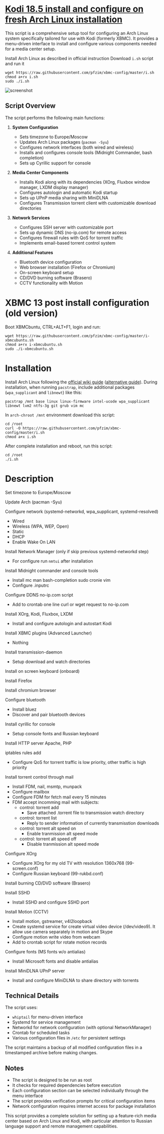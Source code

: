 # [Kodi 18.5 install and configure on fresh Arch Linux installation](https://github.com/pfzim/xbmc-config/)

This script is a comprehensive setup tool for configuring an Arch Linux system specifically tailored for use with Kodi (formerly XBMC). It provides a menu-driven interface to install and configure various components needed for a media center setup.

Install Arch Linux as described in official instruction
Download `i.sh` script and run it
```
wget https://raw.githubusercontent.com/pfzim/xbmc-config/master/i.sh
chmod a+rx i.sh
sudo ./i.sh
```

![screenshot](https://raw.githubusercontent.com/pfzim/other/master/screenshot_xbmc_config.png)

## Script Overview

The script performs the following main functions:

1. **System Configuration**
   - Sets timezone to Europe/Moscow
   - Updates Arch Linux packages (`pacman -Syu`)
   - Configures network interfaces (both wired and wireless)
   - Installs and configures console tools (Midnight Commander, bash completion)
   - Sets up Cyrillic support for console

2. **Media Center Components**
   - Installs Kodi along with its dependencies (XOrg, Fluxbox window manager, LXDM display manager)
   - Configures autologin and automatic Kodi startup
   - Sets up UPnP media sharing with MiniDLNA
   - Configures Transmission torrent client with customizable download directories

3. **Network Services**
   - Configures SSH server with customizable port
   - Sets up dynamic DNS (no-ip.com) for remote access
   - Configures firewall rules with QoS for torrent traffic
   - Implements email-based torrent control system

4. **Additional Features**
   - Bluetooth device configuration
   - Web browser installation (Firefox or Chromium)
   - On-screen keyboard setup
   - CD/DVD burning software (Brasero)
   - CCTV functionality with Motion

# XBMC 13 post install configuration (old version)

Boot XBMCbuntu, CTRL+ALT+F1, login and run:
```
wget https://raw.githubusercontent.com/pfzim/xbmc-config/master/i-xbmcubuntu.sh
chmod a+rx i-xbmcubuntu.sh
sudo ./i-xbmcubuntu.sh
```

# Installation

Install Arch Linux following the [official wiki guide](https://wiki.archlinux.org/index.php/Installation_guide) ([alternative guide](https://pingvinus.ru/note/archlinux-install)).
During installation, when running `pacstrap`, include additional packages (`wpa_supplicant` and `libnewt`) like this:
```
pacstrap /mnt base linux linux-firmware intel-ucode wpa_supplicant libnewt lvm2 ntfs-3g git grub vim mc
```
In `arch-chroot /mnt` environment download this script:
```
cd /root
curl -O https://raw.githubusercontent.com/pfzim/xbmc-config/master/i.sh
chmod a+x i.sh
```
After complete installation and reboot, run this script:
```
cd /root
./i.sh
```

# Description

Set timezone to Europe/Moscow

Update Arch (pacman -Syu)

Configure network (systemd-networkd, wpa_supplicant, systemd-resolved)
- Wired
- Wireless (WPA, WEP, Open)
- Static
- DHCP
- Enable Wake On LAN

Install Network Manager (only if skip previous systemd-networkd step)
- For configure run `nmtui` after installation

Install Midnight commander and console tools
- Install mc man bash-completion sudo cronie vim
- Configure .inputrc

Configure DDNS no-ip.com script
- Add to crontab one line curl or wget request to no-ip.com

Install XOrg, Kodi, Fluxbox, LXDM
- Install and configure autologin and autostart Kodi

Install XBMC plugins (Advanced Launcher)
- Nothing

Install transmission-daemon
- Setup download and watch directories

Install on screen keyboard (onboard)

Install Firefox

Install chromium browser

Configure bluetooth
- Install bluez
- Discover and pair bluetooth devices

Install cyrillic for console
- Setup console fonts and Russian keyboard

Install HTTP server Apache, PHP

iptables rules add
- Configure QoS for torrent traffic is low priority, other traffic is high priority

Install torrent control through mail
- Install FDM, nail, msmtp, munpack
- Configure mailbox
- Configure FDM for fetch mail every 15 minutes
- FDM accept incomming mail with subjects:
    - control: torrent add
        - Save attached .torrent file to transmission watch directory
    - control: torrent list
        - Reply to sender information of currently transmisstion downloads
    - control: torrent alt speed on
        - Enable tranmission alt speed mode
    - control: torrent alt speed off
        - Disable tranmission alt speed mode

Configure XOrg
- Configure XOrg for my old TV with resolution 1360x768 (99-screen.conf)
- Configure Russian keyboard (99-rukbd.conf)

Install burning CD/DVD software (Brasero)

Install SSHD
- Install SSHD and configure SSHD port

Install Motion (CCTV)
- Install motion, gstreamer, v4l2loopback
- Create systemd service for create virtual video device (/dev/video9). It allow use camera separately in motion and Skype
- Configure motion write video from webcam
- Add to crontab script for rotate motion records

Configure fonts (MS fonts w/o antialias)
- Install Microsoft fonts and disable antialias

Install MiniDLNA UPnP server
- Install and configure MiniDLNA to share directory with torrents

## Technical Details

The script uses:
- `whiptail` for menu-driven interface
- Systemd for service management
- Networkd for network configuration (with optional NetworkManager)
- Crontab for scheduled tasks
- Various configuration files in `/etc` for persistent settings

The script maintains a backup of all modified configuration files in a timestamped archive before making changes.

## Notes

- The script is designed to be run as root
- It checks for required dependencies before execution
- Each configuration section can be selected individually through the menu interface
- The script provides verification prompts for critical configuration items
- Network configuration requires internet access for package installation

This script provides a complete solution for setting up a feature-rich media center based on Arch Linux and Kodi, with particular attention to Russian language support and remote management capabilities.
